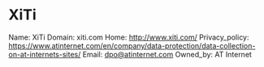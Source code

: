 
# XiTi

Name: XiTi
Domain: xiti.com
Home: http://www.xiti.com/
Privacy_policy: https://www.atinternet.com/en/company/data-protection/data-collection-on-at-internets-sites/
Email: dpo@atinternet.com
Owned_by: AT Internet

